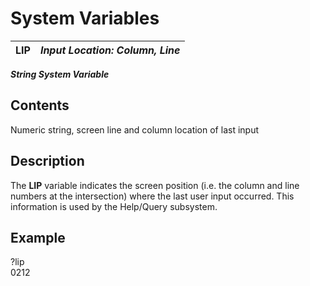 # System Variables

**LIP** |  **_Input Location: Column, Line_**  
---|---  
  
**_String System Variable_**

##  Contents

Numeric string, screen line and column location of last input

##  Description

The **LIP** variable indicates the screen position (i.e. the column and line numbers at the intersection) where the last user input occurred. This information is used by the Help/Query subsystem.

##  Example

?lip  
0212
